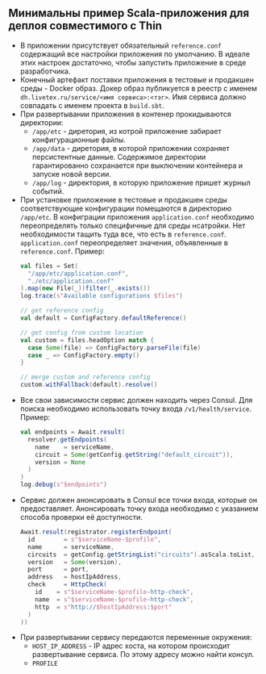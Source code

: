 ## Минимальны пример Scala-приложения для деплоя совместимого с Thin

* В приложении присутствует обязательный `reference.conf` содержащий все
настройки приложения по умолчанию. В идеале этих настроек достаточно, чтобы
запустить приложение в среде разработчика.
* Конечный артефакт поставки приложения в тестовые и продакшен среды -
Docker образ. Докер образ публикуется в реестр с именем `dh.livetex.ru/service/<имя сервиса>:<тэг>`.
Имя сервиса должно совпадать с именем проекта в `build.sbt`.
* При развертывании приложения в контенер прокидываются директории:
  * `/app/etc` - диретория, из котрой приложение забирает конфигурационные файлы.
  * `/app/data` - диретория, в которой приложении сохраняет персистентные данные.
  Содержимое директории гарантированно сохранается при выключении контейнера и
  запуске новой версии.
  * `/app/log` - директория, в которую приложение пришет журныл событий.
* При установке приложение в тестовые и продакшен среды соответствующие конфигурации
помещаются в директорию `/app/etc`. В конфиграции приложения `application.conf`
необходимо переопределять только специфичные для среды нсатройки. Нет необходимости
тащить туда все, что есть в `reference.conf`. `application.conf` переопределяет значения,
объявленные в `reference.conf`. Пример:
  ```scala
  val files = Set(
    "/app/etc/application.conf",
    "./etc/application.conf"
  ).map(new File(_))filter(_.exists())
  log.trace(s"Available configurations $files")

  // get reference config
  val default = ConfigFactory.defaultReference()

  // get config from custom location
  val custom = files.headOption match {
    case Some(file) => ConfigFactory.parseFile(file)
    case _ => ConfigFactory.empty()
  }

  // merge custom and reference config
  custom.withFallback(default).resolve()
  ```
* Все свои зависимости сервис должен находить через Consul.
Для поиска необходимо использовать точку входа `/v1/health/service`. Пример:
  ```scala
  val endpoints = Await.result(
    resolver.getEndpoints(
      name    = serviceName,
      circuit = Some(getConfig.getString("default_circuit")),
      version = None
    )
  )
  log.debug(s"$endpoints")
  ```
* Сервис должен анонсировать в Consul все точки входа, которые он предоставляет.
Анонсировать точку входа необходимо с указанием способа проверки её доступности.
  ```scala
  Await.result(registrator.registerEndpoint(
    id        = s"$serviceName-$profile",
    name      = serviceName,
    circuits  = getConfig.getStringList("circuits").asScala.toList,
    version   = Some(version),
    port      = port,
    address   = hostIpAddress,
    check     = HttpCheck(
      id    = s"$serviceName-$profile-http-check",
      name  = s"$serviceName-$profile-http-check",
      http  = s"http://$hostIpAddress:$port"
    )
  ))
  ```
* При развертывании сервису передаются переменные окружения:
  * `HOST_IP_ADDRESS` - IP адрес хоста, на котором происходит развертывание сервиса.
  По этому адресу можно найти консул.
  * `PROFILE`


